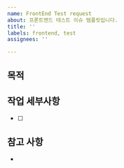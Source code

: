 ```yaml
---
name: FrontEnd Test request
about: 프론트엔드 테스트 이슈 템플릿입니다.
title: ''
labels: frontend, test
assignees: ''

---
```


## 목적
> 

## 작업 세부사항
- [ ] 

## 참고 사항
-

